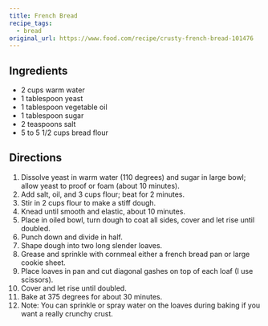 ```yaml
---
title: French Bread
recipe_tags:
  - bread
original_url: https://www.food.com/recipe/crusty-french-bread-101476
---
```


## Ingredients

* 2 cups warm water
* 1 tablespoon yeast
* 1 tablespoon vegetable oil
* 1 tablespoon sugar
* 2 teaspoons salt
* 5 to 5 1/2 cups bread flour

## Directions

1. Dissolve yeast in warm water (110 degrees) and sugar in large bowl; allow yeast to proof or foam (about 10 minutes).
1. Add salt, oil, and 3 cups flour; beat for 2 minutes.
1. Stir in 2 cups flour to make a stiff dough.
1. Knead until smooth and elastic, about 10 minutes.
1. Place in oiled bowl, turn dough to coat all sides, cover and let rise until doubled.
1. Punch down and divide in half.
1. Shape dough into two long slender loaves.
1. Grease and sprinkle with cornmeal either a french bread pan or large cookie sheet.
1. Place loaves in pan and cut diagonal gashes on top of each loaf (I use scissors).
1. Cover and let rise until doubled.
1. Bake at 375 degrees for about 30 minutes.
1. Note: You can sprinkle or spray water on the loaves during baking if you want a really crunchy crust.